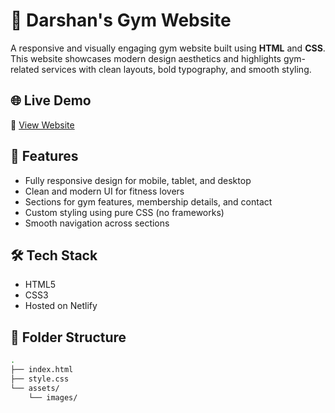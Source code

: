 # 💪 Darshan's Gym Website

A responsive and visually engaging gym website built using **HTML** and **CSS**. This website showcases modern design aesthetics and highlights gym-related services with clean layouts, bold typography, and smooth styling.

## 🌐 Live Demo

🔗 [View Website](https://darshangymwebsite.netlify.app/)

## 📌 Features

- Fully responsive design for mobile, tablet, and desktop
- Clean and modern UI for fitness lovers
- Sections for gym features, membership details, and contact
- Custom styling using pure CSS (no frameworks)
- Smooth navigation across sections

## 🛠 Tech Stack

- HTML5
- CSS3
- Hosted on Netlify


## 📁 Folder Structure

```bash
.
├── index.html
├── style.css
└── assets/
    └── images/
